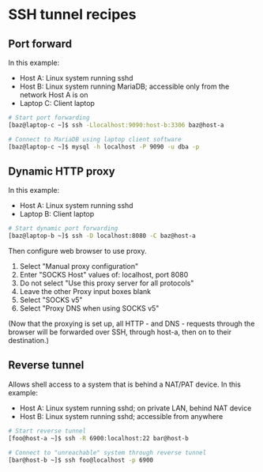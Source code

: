 # SSH tunnel recipes

## Port forward

In this example:
* Host A: Linux system running sshd
* Host B: Linux system running MariaDB; accessible only from the network Host A is on
* Laptop C: Client laptop

```bash
# Start port forwarding
[baz@laptop-c ~]$ ssh -Llocalhost:9090:host-b:3306 baz@host-a

# Connect to MariaDB using laptop client software
[baz@laptop-c ~]$ mysql -h localhost -P 9090 -u dba -p
```

## Dynamic HTTP proxy

In this example:
* Host A: Linux system running sshd
* Laptop B: Client laptop

```bash
# Start dynamic port forwarding
[baz@laptop-b ~]$ ssh -D localhost:8080 -C baz@host-a
```

Then configure web browser to use proxy.

1. Select "Manual proxy configuration"
2. Enter "SOCKS Host" values of: localhost, port 8080
3. Do not select "Use this proxy server for all protocols"
4. Leave the other Proxy input boxes blank
5. Select "SOCKS v5"
6. Select "Proxy DNS when using SOCKS v5"

(Now that the proxying is set up, all HTTP - and DNS - requests through the browser will be forwarded over SSH, through host-a, then on to their destination.)

## Reverse tunnel

Allows shell access to a system that is behind a NAT/PAT device. In this example:

* Host A: Linux system running sshd; on private LAN, behind NAT device
* Host B: Linux system running sshd; accessible from anywhere

```bash
# Start reverse tunnel
[foo@host-a ~]$ ssh -R 6900:localhost:22 bar@host-b

# Connect to "unreachable" system through reverse tunnel
[bar@host-b ~]$ ssh foo@localhost -p 6900
```
